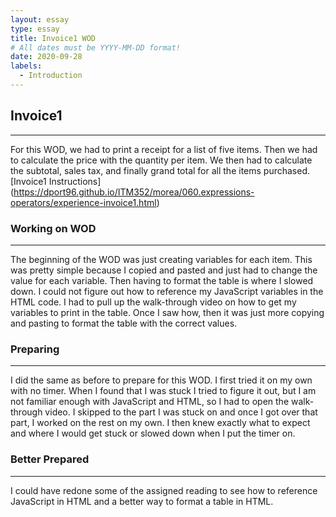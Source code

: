 ```yaml
---
layout: essay
type: essay
title: Invoice1 WOD
# All dates must be YYYY-MM-DD format!
date: 2020-09-28
labels:
  - Introduction
---
```

## Invoice1
---

For this WOD, we had to print a receipt for a list of five items. Then we had to calculate the price with the quantity per item. 
We then had to calculate the subtotal, sales tax, and finally grand total for all the items purchased. 
[Invoice1 Instructions] (https://dport96.github.io/ITM352/morea/060.expressions-operators/experience-invoice1.html)

### Working on WOD
---
The beginning of the WOD was just creating variables for each item. This was pretty simple because I copied and pasted and just had to change the value for each 
variable. Then having to format the table is where I slowed down. I could not figure out how to reference my JavaScript variables in the HTML code. 
I had to pull up the walk-through video on how to get my variables to print in the table. Once I saw how, then it was just more copying and pasting to 
format the table with the correct values.

### Preparing
---
I did the same as before to prepare for this WOD. I first tried it on my own with no timer. When I found that I was stuck I tried to figure it out, but I am not 
familiar enough with JavaScript and HTML, so I had to open the walk-through video. I skipped to the part I was stuck on and once I got over that part, I worked on 
the rest on my own. I then knew exactly what to expect and where I would get stuck or slowed down when I put the timer on. 

### Better Prepared
---
I could have redone some of the assigned reading to see how to reference JavaScript in HTML and a better way to format a table in HTML. 
